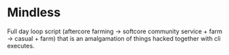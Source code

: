 # Mindless
Full day loop script (aftercore farming -> softcore community service + farm -> casual + farm) that is an amalgamation of things hacked together with cli executes. 
